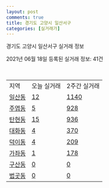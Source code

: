 ```yaml
---
layout: post
comments: true
title: 경기도 고양시 일산서구
categories: [실거래가]
---
```


경기도 고양시 일산서구 실거래 정보

2021년 06월 18일 등록된 실거래 정보: 41건

<script type="text/javascript">
  google.charts.load('current', {'packages':['corechart']});
  google.charts.setOnLoadCallback(drawChart);

  function drawChart() {
    var data = google.visualization.arrayToDataTable([['거래일', '매매', '전월세', '전매'], ['2021-02', 292, 543, 2], ['2021-03', 303, 575, 0], ['2021-04', 336, 481, 3], ['2021-05', 501, 489, 2], ['2021-06', 92, 142, 0]]);

    var options = {
      title: '최근 유형별 거래량 추이',
      legend: { position: 'bottom' }
    };

    var chart = new google.visualization.LineChart(document.getElementById('columnchart_material'));
    chart.draw(data, (options));
  }
</script>

<div id="columnchart_material" style="width: 450px; margin-left: -35px"></div>
<br>
<table class="sortable">
  <tr>
    <td>지역</td>
    <td>오늘 실거래</td>
    <td>2주간 실거래</td>
  </tr>

  
  <tr class="item">
    <td><a href="4128710100.html">일산동</a></td>
    <td><a href="4128710100.html">12</a></td>
    <td><a href="4128710100.html">1140</a></td>
  </tr>
    

  <tr class="item">
    <td><a href="4128710200.html">주엽동</a></td>
    <td><a href="4128710200.html">5</a></td>
    <td><a href="4128710200.html">928</a></td>
  </tr>
    

  <tr class="item">
    <td><a href="4128710300.html">탄현동</a></td>
    <td><a href="4128710300.html">15</a></td>
    <td><a href="4128710300.html">936</a></td>
  </tr>
    

  <tr class="item">
    <td><a href="4128710400.html">대화동</a></td>
    <td><a href="4128710400.html">4</a></td>
    <td><a href="4128710400.html">370</a></td>
  </tr>
    

  <tr class="item">
    <td><a href="4128710500.html">덕이동</a></td>
    <td><a href="4128710500.html">4</a></td>
    <td><a href="4128710500.html">209</a></td>
  </tr>
    

  <tr class="item">
    <td><a href="4128710600.html">가좌동</a></td>
    <td><a href="4128710600.html">1</a></td>
    <td><a href="4128710600.html">178</a></td>
  </tr>
    

  <tr class="item">
    <td><a href="4128710700.html">구산동</a></td>
    <td><a href="4128710700.html">0</a></td>
    <td><a href="4128710700.html">0</a></td>
  </tr>
    

  <tr class="item">
    <td><a href="4128710800.html">법곳동</a></td>
    <td><a href="4128710800.html">0</a></td>
    <td><a href="4128710800.html">0</a></td>
  </tr>
    


</table>


    